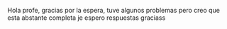Hola profe, gracias por la espera, tuve algunos problemas pero creo que esta abstante completa je 
espero respuestas graciass
